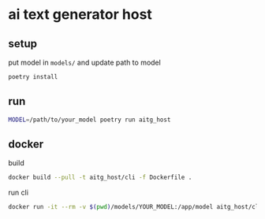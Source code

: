 
# ai text generator host

## setup

put model in `models/` and update path to model

```sh
poetry install
```

## run

```sh
MODEL=/path/to/your_model poetry run aitg_host
```

## docker

build
```sh
docker build --pull -t aitg_host/cli -f Dockerfile .
```

run cli
```sh
docker run -it --rm -v $(pwd)/models/YOUR_MODEL:/app/model aitg_host/cli
```
